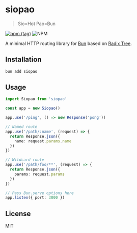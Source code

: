# siopao

> Sio=Hot Pao=Bun

[![npm (tag)](https://img.shields.io/npm/v/siopao?style=flat&colorA=000000&colorB=000000)](https://www.npmjs.com/package/siopao) ![NPM](https://img.shields.io/npm/l/siopao?style=flat&colorA=000000&colorB=000000)

A minimal HTTP routing library for [Bun](https://github.com/Jarred-Sumner/bun) based on [Radix Tree](https://github.com/unjs/radix3).

## Installation

```bash
bun add siopao
```

## Usage

```ts
import Siopao from 'siopao'

const app = new Siopao()

app.use('/ping', () => new Response('pong'))

// Named route
app.use('/path/:name', (request) => {
  return Response.json({
    name: request.params.name
  })
})

// Wildcard route
app.use('/path/foo/**', (request) => {
  return Response.json({
    params: request.params
  })
})

// Pass Bun.serve options here
app.listen({ port: 3000 })
```

## License

MIT
